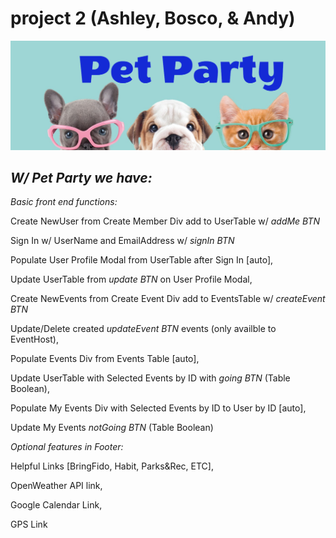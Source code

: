 # project 2 (Ashley, Bosco, & Andy)

![Logo](public\assets\img\logo.jpg)

## _W/ Pet Party we have:_

_Basic front end functions:_

Create NewUser from Create Member Div add to UserTable w/ _addMe BTN_

Sign In w/ UserName and EmailAddress w/ _signIn BTN_

Populate User Profile Modal from UserTable after Sign In [auto],

Update UserTable from _update BTN_ on User Profile Modal,

Create NewEvents from Create Event Div add to EventsTable w/ _createEvent BTN_

Update/Delete created _updateEvent BTN_ events (only availble to EventHost),

Populate Events Div from Events Table [auto],

Update UserTable with Selected Events by ID with _going BTN_ (Table Boolean),

Populate My Events Div with Selected Events by ID to User by ID [auto],

Update My Events _notGoing BTN_ (Table Boolean)

_Optional features in Footer:_

Helpful Links [BringFido, Habit, Parks&Rec, ETC],

OpenWeather API link,

Google Calendar Link,

GPS Link
